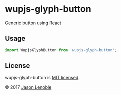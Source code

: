 # wupjs-glyph-button
Generic button using React

## Usage

```js
import WupjsGlyphButton from 'wupjs-glyph-button';
```

## License

wupjs-glyph-button is [MIT licensed](./LICENSE).

© 2017 [Jason Lenoble](mailto:jason.lenoble@gmail.com)
